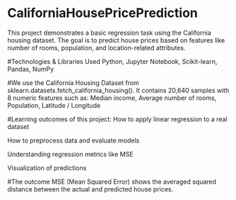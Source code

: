 # CaliforniaHousePricePrediction
This project demonstrates a basic regression task using the California housing dataset. The goal is to predict house prices based on features like number of rooms, population, and location-related attributes.

#Technologies & Libraries Used
Python, Jupyter Notebook, Scikit-learn, Pandas, NumPy

#We use the California Housing Dataset from sklearn.datasets.fetch_california_housing(). It contains 20,640 samples with 8 numeric features such as:
Median income, Average number of rooms, Population, Latitude / Longitude

#Learning outcomes of this project:
How to apply linear regression to a real dataset

How to preprocess data and evaluate models

Understanding regression metrics like MSE

Visualization of predictions

#The outcome MSE (Mean Squared Error) shows the averaged squared distance between the actual and predicted house prices.
